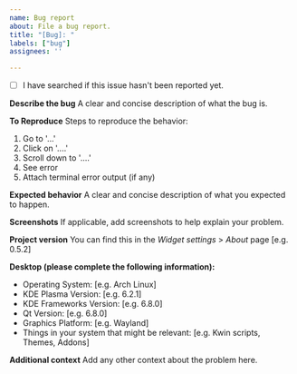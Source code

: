 ```yaml
---
name: Bug report
about: File a bug report.
title: "[Bug]: "
labels: ["bug"]
assignees: ''

---
```


- [ ] I have searched if this issue hasn't been reported yet.

**Describe the bug**
A clear and concise description of what the bug is.

**To Reproduce**
Steps to reproduce the behavior:
1. Go to '...'
2. Click on '....'
3. Scroll down to '....'
4. See error
5. Attach terminal error output (if any)

**Expected behavior**
A clear and concise description of what you expected to happen.

**Screenshots**
If applicable, add screenshots to help explain your problem.

**Project version**
You can find this in the *Widget settings* > *About* page [e.g. 0.5.2]

**Desktop (please complete the following information):**
 - Operating System: [e.g. Arch Linux]
 - KDE Plasma Version: [e.g. 6.2.1]
 - KDE Frameworks Version: [e.g. 6.8.0]
 - Qt Version: [e.g. 6.8.0]
 - Graphics Platform: [e.g. Wayland]
 - Things in your system that might be relevant: [e.g. Kwin scripts, Themes, Addons]

**Additional context**
Add any other context about the problem here.

